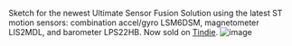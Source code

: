 Sketch for the newest Ultimate Sensor Fusion Solution using the latest ST motion sensors: combination accel/gyro LSM6DSM, magnetometer LIS2MDL, and barometer LPS22HB. Now sold on [Tindie](https://www.tindie.com/products/onehorse/ultimate-sensor-fusion-solution-lsm6dsm--lis2md/).
![image](https://user-images.githubusercontent.com/6698410/41677606-a1207402-747d-11e8-9f83-f1c51f899ab4.jpg)
